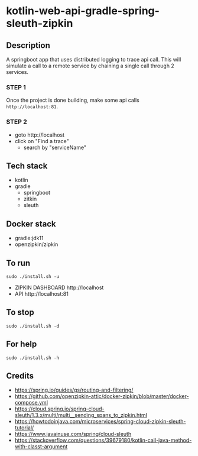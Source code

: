 # kotlin-web-api-gradle-spring-sleuth-zipkin

## Description
A springboot app that uses distributed logging
to trace api call. This will simulate a call
to a remote service by chaining a single call
through 2 services.

### STEP 1
Once the project is done building, make
some api calls `http://localhost:81`.

### STEP 2
- goto http://localhost
- click on "Find a trace"
  - search by "serviceName"

## Tech stack
- kotlin
- gradle
  - springboot
  - zitkin
  - sleuth

## Docker stack
- gradle:jdk11
- openzipkin/zipkin

## To run
`sudo ./install.sh -u`
- ZIPKIN DASHBOARD http://localhost
- API http://localhost:81

## To stop
`sudo ./install.sh -d`

## For help
`sudo ./install.sh -h`

## Credits
- https://spring.io/guides/gs/routing-and-filtering/
- https://github.com/openzipkin-attic/docker-zipkin/blob/master/docker-compose.yml
- https://cloud.spring.io/spring-cloud-sleuth/1.3.x/multi/multi__sending_spans_to_zipkin.html
- https://howtodoinjava.com/microservices/spring-cloud-zipkin-sleuth-tutorial/
- https://www.javainuse.com/spring/cloud-sleuth
- https://stackoverflow.com/questions/39679180/kotlin-call-java-method-with-classt-argument

